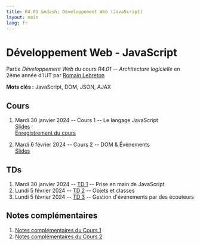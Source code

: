 ```yaml
---
title: R4.01 &ndash; Développement Web (JavaScript)
layout: main
lang: fr
---
```


# Développement Web - JavaScript

Partie *Développement Web* du cours *R4.01 -- Architecture logicielle* en
2ème année d'IUT par [Romain Lebreton](http://www.lirmm.fr/~lebreton)

**Mots clés :** JavaScript, DOM, JSON, AJAX

## Cours

1. Mardi 30 janvier 2024 -- Cours 1 -- Le langage JavaScript  
   [Slides](classes/cours1.html)  
   [Enregistrement du cours](https://scalelite.umontpellier.fr/playback/presentation/2.3/f3749475eeefcd6e7248f92b167e0730df706e85-1706598190612)
   
2. Mardi 6 février 2024 -- Cours 2 -- DOM & Évènements  
   [Slides](classes/class2.html)  

<!-- 

   [Enregistrement du cours](https://scalelite.umontpellier.fr/playback/presentation/2.3/f3749475eeefcd6e7248f92b167e0730df706e85-1676271733519)

1. Lundi 6 mars 2024 -- Cours 3 -- Asynchronisme en JavaScript  
   [Slides](classes/class3.html)  
   [Enregistrement du cours](https://scalelite.umontpellier.fr/playback/presentation/2.3/f3749475eeefcd6e7248f92b167e0730df706e85-1678086028981)
   
-->

## TDs

1. Mardi 30 janvier 2024 -- [TD 1](https://gitlabinfo.iutmontp.univ-montp2.fr/r4.01-developpementweb/TD1) -- Prise en main de JavaScript
2. Lundi 5 février 2024 -- [TD 2](https://gitlabinfo.iutmontp.univ-montp2.fr/r4.01-developpementweb/TD2) -- Objets et classes
3. Lundi 5 février 2024 -- [TD 3](https://gitlabinfo.iutmontp.univ-montp2.fr/r4.01-developpementweb/TD3) -- Gestion d'événements par des écouteurs

<!-- 

1. Lundi 06 mars 2024 -- [TD 4](https://gitlabinfo.iutmontp.univ-montp2.fr/r4.01-developpementweb/TD4) -- Objet `XMLHttpRequest`, requêtes *AJAX*  
puis [TD 5](https://gitlabinfo.iutmontp.univ-montp2.fr/r4.01-developpementweb/TD5) -- *AJAX* pour un formulaire avec autocomplétion
1. Lundi 13 mars 2024 -- [TD 5](https://gitlabinfo.iutmontp.univ-montp2.fr/r4.01-developpementweb/TD5) -- *AJAX* pour un formulaire avec autocomplétion
puis [TD 6](https://gitlabinfo.iutmontp.univ-montp2.fr/r4.01-developpementweb/TD6) -- AJAX, promesses et `async`/`await`
1. Lundi 20 mars 2024 : 
   * Parcours A : Finir le [TD 6](https://gitlabinfo.iutmontp.univ-montp2.fr/r4.01-developpementweb/TD6) 
     et/ou le 
     [TD2 de "Complément Web"](https://romainlebreton.github.io/R4.A.10-ComplementWeb/tutorials/tutorial2) 
     et/ou le 
     [TD SAÉ "Tests avec PhpUnit"](https://romainlebreton.github.io/R4.A.10-ComplementWeb/tutorials/tutorial_sae_tests_archi).
   * Parcours B & D : Démarrage du [projet médiathèque](https://gitlabinfo.iutmontp.univ-montp2.fr/r4.01-developpementweb/ProjetMediatheque). 

-->

## Notes complémentaires 

1. [Notes complémentaires du Cours 1](assets/class1-complement.html)
2. [Notes complémentaires du Cours 2](assets/class2-complement.html) 

<!-- 


-->
